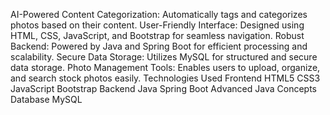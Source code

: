 AI-Powered Content Categorization: Automatically tags and categorizes photos based on their content.
User-Friendly Interface: Designed using HTML, CSS, JavaScript, and Bootstrap for seamless navigation.
Robust Backend: Powered by Java and Spring Boot for efficient processing and scalability.
Secure Data Storage: Utilizes MySQL for structured and secure data storage.
Photo Management Tools: Enables users to upload, organize, and search stock photos easily.
Technologies Used
Frontend
      HTML5
      CSS3
      JavaScript
      Bootstrap
Backend
      Java
      Spring Boot
      Advanced Java Concepts
Database
      MySQL

